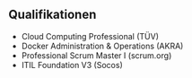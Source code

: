 ## <i class="fa fa-certificate" aria-hidden="true"></i> Qualifikationen
* Cloud Computing Professional (TÜV)
* Docker Administration & Operations (AKRA)
* Professional Scrum Master I (scrum.org)
* ITIL  Foundation V3 (Socos)